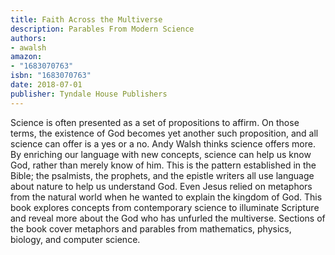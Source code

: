 ```yaml
---
title: Faith Across the Multiverse
description: Parables From Modern Science
authors:
- awalsh
amazon:
- "1683070763"
isbn: "1683070763"
date: 2018-07-01
publisher: Tyndale House Publishers
---
```

Science is often presented as a set of propositions to affirm. On those terms, the existence of God becomes yet another such proposition, and all science can offer is a yes or a no. Andy Walsh thinks science offers more. By enriching our language with new concepts, science can help us know God, rather than merely know of him. This is the pattern established in the Bible; the psalmists, the prophets, and the epistle writers all use language about nature to help us understand God. Even Jesus relied on metaphors from the natural world when he wanted to explain the kingdom of God. This book explores concepts from contemporary science to illuminate Scripture and reveal more about the God who has unfurled the multiverse. Sections of the book cover metaphors and parables from mathematics, physics, biology, and computer science.